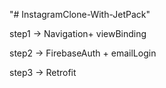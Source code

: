 "# InstagramClone-With-JetPack" 

step1 -> Navigation+ viewBinding

step2 -> FirebaseAuth + emailLogin

step3 -> Retrofit
